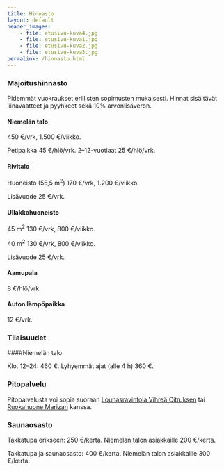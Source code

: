```yaml
---
title: Hinnasto
layout: default
header_images:
    - file: etusivu-kuva4.jpg
    - file: etusivu-kuva1.jpg
    - file: etusivu-kuva2.jpg
    - file: etusivu-kuva3.jpg
permalink: /hinnasto.html
---
```


### Majoitushinnasto

Pidemmät vuokraukset erillisten sopimusten mukaisesti. Hinnat sisältävät liinavaatteet ja pyyhkeet sekä 10% arvonlisäveron.

#### Niemelän talo

450 €/vrk, 1.500 €/viikko.

Petipaikka 45 €/hlö/vrk. 2–12-vuotiaat 25 €/hlö/vrk.

#### Rivitalo

Huoneisto (55,5 m<sup>2</sup>) 170 €/vrk, 1.200 €/viikko.

Lisävuode 25 €/vrk.

#### Ullakkohuoneisto

45 m<sup>2</sup> 130 €/vrk, 800 €/viikko.

40 m<sup>2</sup> 130 €/vrk, 800 €/viikko.

Lisävuode 25 €/vrk.

#### Aamupala

8 €/hlö/vrk.

#### Auton lämpöpaikka

12 €/vrk.

### Tilaisuudet

####Niemelän talo

Klo. 12–24: 460 €. Lyhyemmät ajat (alle 4 h) 360 €.

### Pitopalvelu

Pitopalvelusta voi sopia suoraan [Lounasravintola Vihreä Citruksen](http://www.vihreacitrus.fi/) tai [Ruokahuone Marizan](http://www.ruokahuonemariza.fi/) kanssa.

### Saunaosasto

Takkatupa erikseen: 250 €/kerta. Niemelän talon asiakkaille 200 €/kerta.

Takkatupa ja saunaosasto: 400 €/kerta. Niemelän talon asiakkaille 300 €/kerta.
